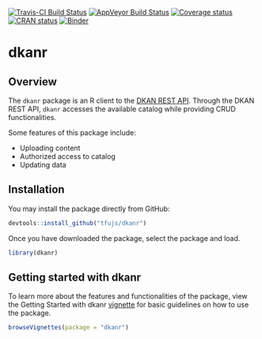 [![Travis-CI Build Status](https://travis-ci.org/tonyfujs/dkanr.svg?branch=master)](https://travis-ci.org/tonyfujs/dkanr)
[![AppVeyor Build Status](https://ci.appveyor.com/api/projects/status/github/tonyfujs/dkanr?branch=master&svg=true)](https://ci.appveyor.com/project/tonyfujs/dkanr)
[![Coverage status](https://codecov.io/gh/tonyfujs/dkanr/branch/master/graph/badge.svg)](https://codecov.io/github/tonyfujs/dkanr?branch=master)
[![CRAN status](https://www.r-pkg.org/badges/version/dkanr)](https://cran.r-project.org/package=dkanr)
[![Binder](http://mybinder.org/badge.svg)](https://mybinder.org/v2/gh/tonyfujs/dkanr/master)


# dkanr

## Overview

The `dkanr` package is an R client to the [DKAN REST API](https://dkan.readthedocs.io/en/latest/apis/rest-api.html). Through the DKAN REST API, `dkanr` accesses the available catalog while providing CRUD functionalities.

Some features of this package include:

* Uploading content
* Authorized access to catalog
* Updating data

## Installation

You may install the package directly from GitHub:
```r
devtools::install_github("tfujs/dkanr")
```

Once you have downloaded the package, select the package and load. 
```r
library(dkanr)
```

## Getting started with dkanr

To learn more about the features and functionalities of the package, view the Getting Started with dkanr [vignette](https://github.com/tonyfujs/dkanr/blob/master/vignettes/getting_started_with_dkanr.Rmd) for basic guidelines on how to use the package.

```r
browseVignettes(package = "dkanr")
```
